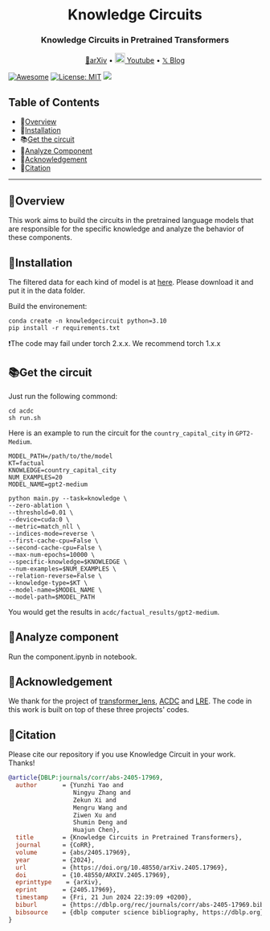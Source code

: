 <h1 align="center"> Knowledge Circuits </h1>
<h3 align="center"> Knowledge Circuits in Pretrained Transformers </h3>

<p align="center">
  <a href="https://arxiv.org/abs/2405.17969">📄arXiv</a> •
  <a href="https://www.youtube.com/watch?v=qDgCLeDs4Kg"> <img src="https://img.icons8.com/?size=100&id=19318&format=png&color=000000" height="20" width="20"> Youtube</a> • 
    <a href="https://x.com/zxlzr/status/1797261767674138924">𝕏 Blog</a>
</p>

[![Awesome](https://awesome.re/badge.svg)](https://github.com/zjunlp/KnowledgeCircuits) 
[![License: MIT](https://img.shields.io/badge/License-MIT-green.svg)](https://opensource.org/licenses/MIT)
![](https://img.shields.io/github/last-commit/zjunlp/KnowledgeCircuits?color=green) 



## Table of Contents
- 🌟[Overview](#overview)
- 🔧[Installation](#installation)
- 📚[Get the circuit](#get-the-circuit)
- 🧐[Analyze Component](#analyze-component)
- 🌻[Acknowledgement](#acknowledgement)
- 🚩[Citation](#citation)

---


## 🌟Overview

This work aims to build the circuits in the pretrained language models that are responsible for the specific knowledge and analyze the behavior of these components.


## 🔧Installation

The filtered data for each kind of model is at [here](https://pan.zju.edu.cn/share/7c613d16095c504605f83eba72). Please download it and put it in the data folder.

Build the environement:
```
conda create -n knowledgecircuit python=3.10
pip install -r requirements.txt
```
❗️The code may fail under torch 2.x.x. We recommend torch 1.x.x

## 📚Get the circuit

Just run the following commond:
```
cd acdc
sh run.sh
```
Here is an example to run the circuit for the `country_capital_city` in `GPT2-Medium`.
```
MODEL_PATH=/path/to/the/model
KT=factual 
KNOWLEDGE=country_capital_city
NUM_EXAMPLES=20
MODEL_NAME=gpt2-medium

python main.py --task=knowledge \
--zero-ablation \
--threshold=0.01 \
--device=cuda:0 \
--metric=match_nll \
--indices-mode=reverse \
--first-cache-cpu=False \
--second-cache-cpu=False \
--max-num-epochs=10000 \
--specific-knowledge=$KNOWLEDGE \
--num-examples=$NUM_EXAMPLES \
--relation-reverse=False \
--knowledge-type=$KT \
--model-name=$MODEL_NAME \
--model-path=$MODEL_PATH
```

You would get the results in `acdc/factual_results/gpt2-medium`.

## 🧐Analyze component

Run the component.ipynb in notebook.

## 🌻Acknowledgement

We thank for the project of [transformer_lens](https://github.com/TransformerLensOrg/TransformerLens), [ACDC](https://github.com/ArthurConmy/Automatic-Circuit-Discovery) and [LRE](https://lre.baulab.info/).
The code in this work is built on top of these three projects' codes.


## 🚩Citation

Please cite our repository if you use Knowledge Circuit in your work. Thanks!

```bibtex
@article{DBLP:journals/corr/abs-2405-17969,
  author       = {Yunzhi Yao and
                  Ningyu Zhang and
                  Zekun Xi and
                  Mengru Wang and
                  Ziwen Xu and
                  Shumin Deng and
                  Huajun Chen},
  title        = {Knowledge Circuits in Pretrained Transformers},
  journal      = {CoRR},
  volume       = {abs/2405.17969},
  year         = {2024},
  url          = {https://doi.org/10.48550/arXiv.2405.17969},
  doi          = {10.48550/ARXIV.2405.17969},
  eprinttype    = {arXiv},
  eprint       = {2405.17969},
  timestamp    = {Fri, 21 Jun 2024 22:39:09 +0200},
  biburl       = {https://dblp.org/rec/journals/corr/abs-2405-17969.bib},
  bibsource    = {dblp computer science bibliography, https://dblp.org}
}
```
